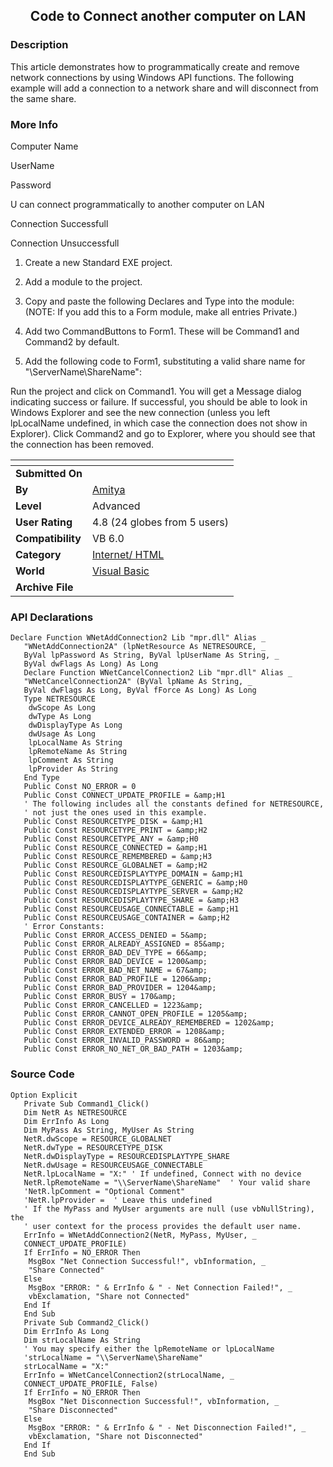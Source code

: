 ﻿<div align="center">

## Code to Connect another computer on LAN


</div>

### Description

This article demonstrates how to programmatically create and remove network connections by using Windows API functions. The following example will add a connection to a network share and will disconnect from the same share.
 
### More Info
 
Computer Name

UserName

Password

U can connect programmatically to another computer on LAN

Connection Successfull

Connection Unsuccessfull

1. Create a new Standard EXE project.

2. Add a module to the project.

3. Copy and paste the following Declares and Type into the module: (NOTE: If you add this to a Form module, make all entries Private.)

4. Add two CommandButtons to Form1. These will be Command1 and Command2 by default.

5. Add the following code to Form1, substituting a valid share name for "\\ServerName\ShareName":

Run the project and click on Command1. You will get a Message dialog indicating success or failure. If successful, you should be able to look in Windows Explorer and see the new connection (unless you left lpLocalName undefined, in which case the connection does not show in Explorer). Click Command2 and go to Explorer, where you should see that the connection has been removed.


<span>             |<span>
---                |---
**Submitted On**   |
**By**             |[Amitya](https://github.com/Planet-Source-Code/PSCIndex/blob/master/ByAuthor/amitya.md)
**Level**          |Advanced
**User Rating**    |4.8 (24 globes from 5 users)
**Compatibility**  |VB 6\.0
**Category**       |[Internet/ HTML](https://github.com/Planet-Source-Code/PSCIndex/blob/master/ByCategory/internet-html__1-34.md)
**World**          |[Visual Basic](https://github.com/Planet-Source-Code/PSCIndex/blob/master/ByWorld/visual-basic.md)
**Archive File**   |[](https://github.com/Planet-Source-Code/amitya-code-to-connect-another-computer-on-lan__1-66898/archive/master.zip)

### API Declarations

```
Declare Function WNetAddConnection2 Lib "mpr.dll" Alias _
   "WNetAddConnection2A" (lpNetResource As NETRESOURCE, _
   ByVal lpPassword As String, ByVal lpUserName As String, _
   ByVal dwFlags As Long) As Long
   Declare Function WNetCancelConnection2 Lib "mpr.dll" Alias _
   "WNetCancelConnection2A" (ByVal lpName As String, _
   ByVal dwFlags As Long, ByVal fForce As Long) As Long
   Type NETRESOURCE
    dwScope As Long
    dwType As Long
    dwDisplayType As Long
    dwUsage As Long
    lpLocalName As String
    lpRemoteName As String
    lpComment As String
    lpProvider As String
   End Type
   Public Const NO_ERROR = 0
   Public Const CONNECT_UPDATE_PROFILE = &amp;H1
   ' The following includes all the constants defined for NETRESOURCE,
   ' not just the ones used in this example.
   Public Const RESOURCETYPE_DISK = &amp;H1
   Public Const RESOURCETYPE_PRINT = &amp;H2
   Public Const RESOURCETYPE_ANY = &amp;H0
   Public Const RESOURCE_CONNECTED = &amp;H1
   Public Const RESOURCE_REMEMBERED = &amp;H3
   Public Const RESOURCE_GLOBALNET = &amp;H2
   Public Const RESOURCEDISPLAYTYPE_DOMAIN = &amp;H1
   Public Const RESOURCEDISPLAYTYPE_GENERIC = &amp;H0
   Public Const RESOURCEDISPLAYTYPE_SERVER = &amp;H2
   Public Const RESOURCEDISPLAYTYPE_SHARE = &amp;H3
   Public Const RESOURCEUSAGE_CONNECTABLE = &amp;H1
   Public Const RESOURCEUSAGE_CONTAINER = &amp;H2
   ' Error Constants:
   Public Const ERROR_ACCESS_DENIED = 5&amp;
   Public Const ERROR_ALREADY_ASSIGNED = 85&amp;
   Public Const ERROR_BAD_DEV_TYPE = 66&amp;
   Public Const ERROR_BAD_DEVICE = 1200&amp;
   Public Const ERROR_BAD_NET_NAME = 67&amp;
   Public Const ERROR_BAD_PROFILE = 1206&amp;
   Public Const ERROR_BAD_PROVIDER = 1204&amp;
   Public Const ERROR_BUSY = 170&amp;
   Public Const ERROR_CANCELLED = 1223&amp;
   Public Const ERROR_CANNOT_OPEN_PROFILE = 1205&amp;
   Public Const ERROR_DEVICE_ALREADY_REMEMBERED = 1202&amp;
   Public Const ERROR_EXTENDED_ERROR = 1208&amp;
   Public Const ERROR_INVALID_PASSWORD = 86&amp;
   Public Const ERROR_NO_NET_OR_BAD_PATH = 1203&amp;
```


### Source Code

```
Option Explicit
   Private Sub Command1_Click()
   Dim NetR As NETRESOURCE
   Dim ErrInfo As Long
   Dim MyPass As String, MyUser As String
   NetR.dwScope = RESOURCE_GLOBALNET
   NetR.dwType = RESOURCETYPE_DISK
   NetR.dwDisplayType = RESOURCEDISPLAYTYPE_SHARE
   NetR.dwUsage = RESOURCEUSAGE_CONNECTABLE
   NetR.lpLocalName = "X:" ' If undefined, Connect with no device
   NetR.lpRemoteName = "\\ServerName\ShareName"  ' Your valid share
   'NetR.lpComment = "Optional Comment"
   'NetR.lpProvider =  ' Leave this undefined
   ' If the MyPass and MyUser arguments are null (use vbNullString), the
   ' user context for the process provides the default user name.
   ErrInfo = WNetAddConnection2(NetR, MyPass, MyUser, _
   CONNECT_UPDATE_PROFILE)
   If ErrInfo = NO_ERROR Then
    MsgBox "Net Connection Successful!", vbInformation, _
    "Share Connected"
   Else
    MsgBox "ERROR: " & ErrInfo & " - Net Connection Failed!", _
    vbExclamation, "Share not Connected"
   End If
   End Sub
   Private Sub Command2_Click()
   Dim ErrInfo As Long
   Dim strLocalName As String
   ' You may specify either the lpRemoteName or lpLocalName
   'strLocalName = "\\ServerName\ShareName"
   strLocalName = "X:"
   ErrInfo = WNetCancelConnection2(strLocalName, _
   CONNECT_UPDATE_PROFILE, False)
   If ErrInfo = NO_ERROR Then
    MsgBox "Net Disconnection Successful!", vbInformation, _
    "Share Disconnected"
   Else
    MsgBox "ERROR: " & ErrInfo & " - Net Disconnection Failed!", _
    vbExclamation, "Share not Disconnected"
   End If
   End Sub
```

